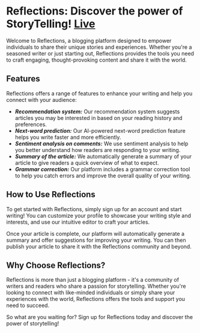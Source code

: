 # Reflections: Discover the power of StoryTelling! [Live](https://reflections-blog.vercel.app/)

Welcome to Reflections, a blogging platform designed to empower individuals to share their unique stories and experiences. Whether you're a seasoned writer or just starting out, Reflections provides the tools you need to craft engaging, thought-provoking content and share it with the world.

## Features

Reflections offers a range of features to enhance your writing and help you connect with your audience:

- **_Recommendation system:_** Our recommendation system suggests articles you may be interested in based on your reading history and preferences.
- **_Next-word prediction:_** Our AI-powered next-word prediction feature helps you write faster and more efficiently.
- **_Sentiment analysis on comments:_** We use sentiment analysis to help you better understand how readers are responding to your writing.
- **_Summary of the article:_** We automatically generate a summary of your article to give readers a quick overview of what to expect.
- **_Grammar correction:_** Our platform includes a grammar correction tool to help you catch errors and improve the overall quality of your writing.

## How to Use Reflections

To get started with Reflections, simply sign up for an account and start writing! You can customize your profile to showcase your writing style and interests, and use our intuitive editor to craft your articles.

Once your article is complete, our platform will automatically generate a summary and offer suggestions for improving your writing. You can then publish your article to share it with the Reflections community and beyond.

## Why Choose Reflections?

Reflections is more than just a blogging platform - it's a community of writers and readers who share a passion for storytelling. Whether you're looking to connect with like-minded individuals or simply share your experiences with the world, Reflections offers the tools and support you need to succeed.

So what are you waiting for? Sign up for Reflections today and discover the power of storytelling!
